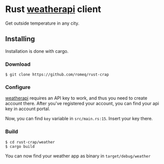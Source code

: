 # Rust [weatherapi](https://weatherapi.com) client
Get outside temperature in any city.

## Installing
Installation is done with cargo.

### Download
```shell
$ git clone https://github.com/romeq/rust-crap
```

### Configure
[weatherapi](https://weatherapi.com) requires an API key to work, and thus you need to create account there.
After you've registered your account, you can find your api key in account portal.

Now, you can find `key` variable in `src/main.rs:15`. Insert your key there.


### Build
```shell
$ cd rust-crap/weather 
$ cargo build
```

You can now find your weather app as binary in `target/debug/weather`

